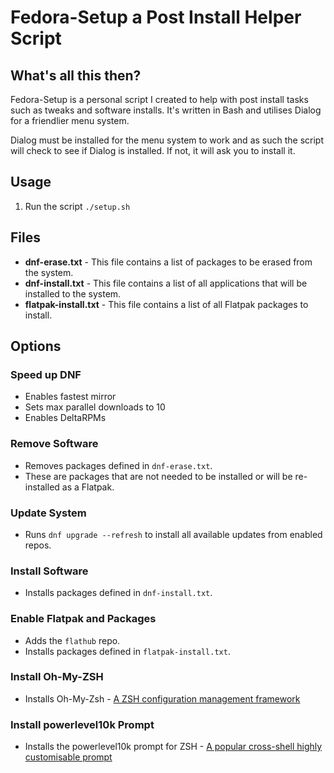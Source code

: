 # Fedora-Setup a Post Install Helper Script

## What's all this then?

Fedora-Setup is a personal script I created to help with post install tasks such as tweaks and software installs. It's written in Bash and utilises Dialog for a friendlier menu system.

Dialog must be installed for the menu system to work and as such the script will check to see if Dialog is installed. If not, it will ask you to install it.

## Usage

1. Run the script `./setup.sh`

## Files

- **dnf-erase.txt** - This file contains a list of packages to be erased from the system.
- **dnf-install.txt** - This file contains a list of all applications that will be installed to the system.
- **flatpak-install.txt** - This file contains a list of all Flatpak packages to install.

## Options

### Speed up DNF
  - Enables fastest mirror
  - Sets max parallel downloads to 10
  - Enables DeltaRPMs

### Remove Software
  - Removes packages defined in `dnf-erase.txt`.
  - These are packages that are not needed to be installed or will be re-installed as a Flatpak.

### Update System
  - Runs `dnf upgrade --refresh` to install all available updates from enabled repos.

### Install Software
  - Installs packages defined in `dnf-install.txt`.

### Enable Flatpak and Packages
  - Adds the `flathub` repo.
  - Installs packages defined in `flatpak-install.txt`.

### Install Oh-My-ZSH
  - Installs Oh-My-Zsh - [A ZSH configuration management framework](https://ohmyz.sh/)

### Install powerlevel10k Prompt
  - Installs the powerlevel10k prompt for ZSH - [A popular cross-shell highly customisable prompt](https://github.com/romkatv/powerlevel10k)
